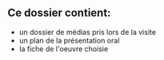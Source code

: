 ## Ce dossier contient:
- un dossier de médias pris lors de la visite
- un plan de la présentation oral 
- la fiche de l'oeuvre choisie

